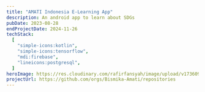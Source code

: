 ```yaml
---
title: "AMATI Indonesia E-Learning App"
description: An android app to learn about SDGs
pubDate: 2023-08-28
endProjectDate: 2024-11-26
techStack:
  [
    "simple-icons:kotlin",
    "simple-icons:tensorflow",
    "mdi:firebase",
    "lineicons:postgresql",
  ]
heroImage: https://res.cloudinary.com/rafirfansyah/image/upload/v1736096519/amati_mock_mrivxk.svg
projectUrl: https://github.com/orgs/Bismika-Amati/repositories
---
```

